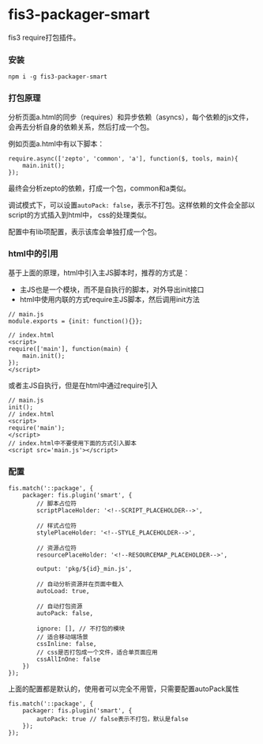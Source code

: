 # fis3-packager-smart
fis3 require打包插件。

### 安装
```
npm i -g fis3-packager-smart
```

### 打包原理
分析页面a.html的同步（requires）和异步依赖（asyncs），每个依赖的js文件，会再去分析自身的依赖关系，然后打成一个包。

例如页面a.html中有以下脚本：
```
require.async(['zepto', 'common', 'a'], function($, tools, main){
    main.init();
});
```
最终会分析zepto的依赖，打成一个包，common和a类似。

调试模式下，可以设置`autoPack: false`，表示不打包。这样依赖的文件会全部以script的方式插入到html中， css的处理类似。

配置中有lib项配置，表示该库会单独打成一个包。

### html中的引用
基于上面的原理，html中引入主JS脚本时，推荐的方式是：
+ 主JS也是一个模块，而不是自执行的脚本，对外导出init接口
+ html中使用内联的方式require主JS脚本，然后调用init方法
```
// main.js
module.exports = {init: function(){}};

// index.html
<script>
require(['main'], function(main) {
    main.init();
});
</script>
```

或者主JS自执行，但是在html中通过require引入
```
// main.js
init();
// index.html
<script>
require('main');
</script>
// index.html中不要使用下面的方式引入脚本
<script src='main.js'></script>
```

### 配置
```
fis.match('::package', {
    packager: fis.plugin('smart', {
        // 脚本占位符
        scriptPlaceHolder: '<!--SCRIPT_PLACEHOLDER-->',

        // 样式占位符
        stylePlaceHolder: '<!--STYLE_PLACEHOLDER-->',

        // 资源占位符
        resourcePlaceHolder: '<!--RESOURCEMAP_PLACEHOLDER-->',

        output: 'pkg/${id}_min.js',

        // 自动分析资源并在页面中载入
        autoLoad: true,
        
        // 自动打包资源
        autoPack: false,

        ignore: [], // 不打包的模块
        // 适合移动端场景
        cssInline: false,
        // css是否打包成一个文件，适合单页面应用
        cssAllInOne: false 
    })
});
```

上面的配置都是默认的，使用者可以完全不用管，只需要配置autoPack属性
```
fis.match('::package', {
    packager: fis.plugin('smart', {
        autoPack: true // false表示不打包，默认是false
    });
});
```
